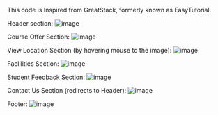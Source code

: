 This code is Inspired from GreatStack, formerly known as EasyTutorial.

Header section:
![image](https://github.com/user-attachments/assets/33ef7364-e377-4a5d-a350-dea29a5e1621)

Course Offer Section:
![image](https://github.com/user-attachments/assets/90e76fa0-70ce-41e6-8252-0e093a53ebce)

View Location Section (by hovering mouse to the image):
![image](https://github.com/user-attachments/assets/ca254b8f-ffaa-4690-84e9-af75d522059a)

Faclilities Section:
![image](https://github.com/user-attachments/assets/1cf4317a-d501-44cc-b660-41812a09d880)

Student Feedback Section:
![image](https://github.com/user-attachments/assets/aa665f19-3756-47be-adba-f11610e18362)

Contact Us Section (redirects to Header):
![image](https://github.com/user-attachments/assets/bff38ad0-60c0-4646-a1da-6ea7e59bc3be)

Footer:
![image](https://github.com/user-attachments/assets/a2153d4a-f928-493d-bfef-7c92fd10000a)





